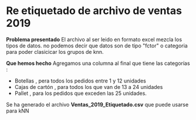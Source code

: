 # Re etiquetado de archivo de ventas 2019

**Problema presentado** 
El archivo al ser leido en formato excel mezcla los tipos de datos. no podemos decir que datos son de tipo "fctor" o categoria 
para poder clasicicar los grupos de knn.

**Que hemos hecho**
Agregamos una columna al final que tiene las categorías :

- Botellas , pera todos los pedidos entre 1 y 12 unidades
- Cajas de cartón , para todos los que van de 13 a 24 unidades
- Pallet , para los pedidos que exceden las 25 unidades.

Se ha generado el archivo **Ventas_2019_Etiquetado.csv** que puede usarse para kNN 
